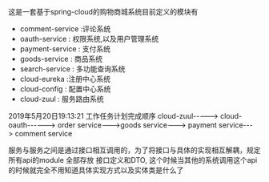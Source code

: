 
这是一套基于spring-cloud的购物商城系统目前定义的模块有
- comment-service :评论系统
- oauth-service : 权限系统,以及用户管理系统
- payment-service : 支付系统
- goods-service : 商品系统
- search-service : 多功能查询系统
- cloud-eureka  :注册中心系统
- cloud-config : 配置中心系统
- cloud-zuul :  服务路由系统

2019年5月20日19:13:21
工作任务计划完成顺序
cloud-zuul-----> cloud-oauth------> order service--->goods service---> payment service---> comment service


服务与服务之间是通过接口相互调用的，为了将接口与具体的实现相互解耦，规定 所有api的module 全部存放 接口定义和DTO,
这个时候当其他的系统调用这个api的时候就完全不用知道具体实现方式以及实体类是什么了

